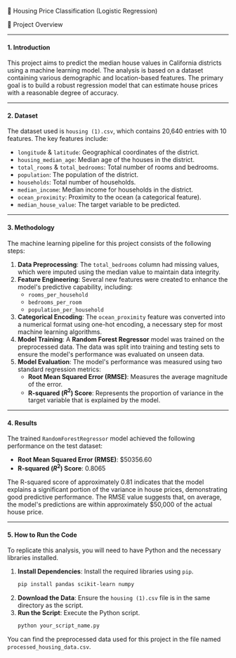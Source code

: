 🏡 Housing Price Classification (Logistic Regression)


📌 Project Overview

-----

#### 1\. Introduction

This project aims to predict the median house values in California districts using a machine learning model. The analysis is based on a dataset containing various demographic and location-based features. The primary goal is to build a robust regression model that can estimate house prices with a reasonable degree of accuracy.

-----

#### 2\. Dataset

The dataset used is `housing (1).csv`, which contains 20,640 entries with 10 features. The key features include:

  * `longitude` & `latitude`: Geographical coordinates of the district.
  * `housing_median_age`: Median age of the houses in the district.
  * `total_rooms` & `total_bedrooms`: Total number of rooms and bedrooms.
  * `population`: The population of the district.
  * `households`: Total number of households.
  * `median_income`: Median income for households in the district.
  * `ocean_proximity`: Proximity to the ocean (a categorical feature).
  * `median_house_value`: The target variable to be predicted.

-----

#### 3\. Methodology

The machine learning pipeline for this project consists of the following steps:

1.  **Data Preprocessing**: The `total_bedrooms` column had missing values, which were imputed using the median value to maintain data integrity.
2.  **Feature Engineering**: Several new features were created to enhance the model's predictive capability, including:
      * `rooms_per_household`
      * `bedrooms_per_room`
      * `population_per_household`
3.  **Categorical Encoding**: The `ocean_proximity` feature was converted into a numerical format using one-hot encoding, a necessary step for most machine learning algorithms.
4.  **Model Training**: A **Random Forest Regressor** model was trained on the preprocessed data. The data was split into training and testing sets to ensure the model's performance was evaluated on unseen data.
5.  **Model Evaluation**: The model's performance was measured using two standard regression metrics:
      * **Root Mean Squared Error (RMSE)**: Measures the average magnitude of the error.
      * **R-squared ($R^2$) Score**: Represents the proportion of variance in the target variable that is explained by the model.

-----

#### 4\. Results

The trained `RandomForestRegressor` model achieved the following performance on the test dataset:

  * **Root Mean Squared Error (RMSE)**: $50356.60
  * **R-squared ($R^2$) Score**: $0.8065$

The R-squared score of approximately 0.81 indicates that the model explains a significant portion of the variance in house prices, demonstrating good predictive performance. The RMSE value suggests that, on average, the model's predictions are within approximately $50,000 of the actual house price.

-----

#### 5\. How to Run the Code

To replicate this analysis, you will need to have Python and the necessary libraries installed.

1.  **Install Dependencies**: Install the required libraries using `pip`.
    ```bash
    pip install pandas scikit-learn numpy
    ```
2.  **Download the Data**: Ensure the `housing (1).csv` file is in the same directory as the script.
3.  **Run the Script**: Execute the Python script.
    ```bash
    python your_script_name.py
    ```

You can find the preprocessed data used for this project in the file named `processed_housing_data.csv`.
